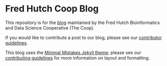 # Fred Hutch Coop Blog

This repository is for the [blog](https://fredhutch.github.io/coop/) maintained by the Fred Hutch Bioinformatics and Data Science Cooperative (The Coop).

If you would like to contribute a post to our blog, please see our [contributor guidelines](CONTRIBUTING.md).

This blog uses the [Minimal Mistakes Jekyll theme](https://github.com/mmistakes/minimal-mistakes); please see our [contributing guidelines](CONTRIBUTING.md#formatting-and-layout) for more information on layout and formatting.
